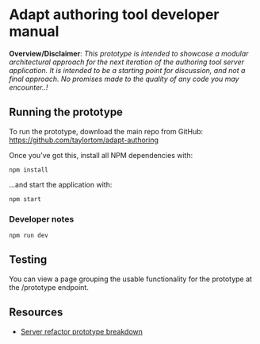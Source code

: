# Adapt authoring tool developer manual

**Overview/Disclaimer**: *This prototype is intended to showcase a modular architectural approach for the next iteration of the authoring tool server application. It is intended to be a starting point for discussion, and not a final approach. No promises made to the quality of any code you may encounter..!*

## Running the prototype

To run the prototype, download the main repo from GitHub:
https://github.com/taylortom/adapt-authoring

Once you’ve got this, install all NPM dependencies with:
```
npm install
```
...and start the application with:
```
npm start
```

### Developer notes
```
npm run dev
```

## Testing
You can view a page grouping the usable functionality for the prototype at the /prototype endpoint.

## Resources

- [Server refactor prototype breakdown](https://docs.google.com/document/d/1QZIfMK-K4zta5geuj3_l18yxWl5iUeurE4O3RuFjwq4/)
